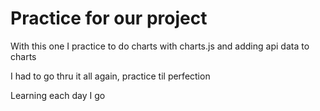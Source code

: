 # Practice for our project 

With this one I practice to do charts with charts.js and adding api data to charts

I had to go thru it all again, practice til perfection

Learning each day I go